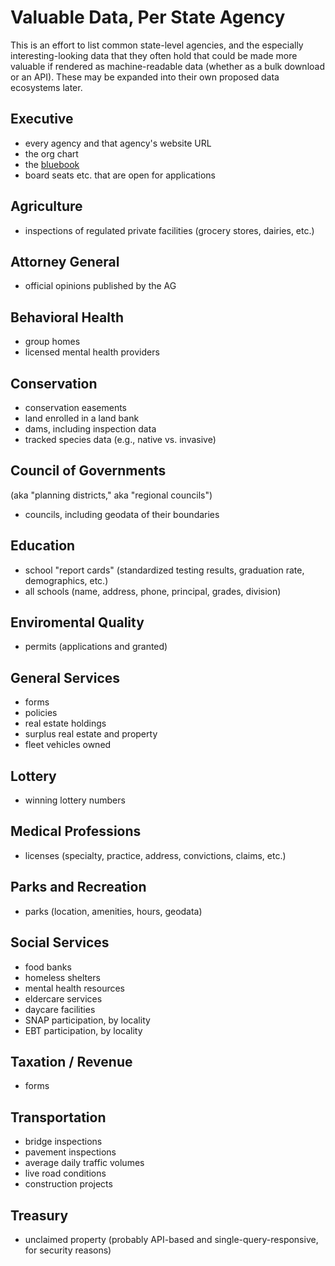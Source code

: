 # Valuable Data, Per State Agency

This is an effort to list common state-level agencies, and the especially interesting-looking data that they often hold that could be made more valuable if rendered as machine-readable data (whether as a bulk download or an API). These may be expanded into their own proposed data ecosystems later.

## Executive

* every agency and that agency's website URL
* the org chart
* the [bluebook](http://wikis.ala.org/godort/index.php/State_Blue_Books)
* board seats etc. that are open for applications

## Agriculture

* inspections of regulated private facilities (grocery stores, dairies, etc.)

## Attorney General

* official opinions published by the AG
 
## Behavioral Health

* group homes
* licensed mental health providers

## Conservation

* conservation easements
* land enrolled in a land bank
* dams, including inspection data
* tracked species data (e.g., native vs. invasive)

## Council of Governments

(aka "planning districts," aka "regional councils")

* councils, including geodata of their boundaries

## Education

* school "report cards" (standardized testing results, graduation rate, demographics, etc.)
* all schools (name, address, phone, principal, grades, division)

## Enviromental Quality

* permits (applications and granted)

## General Services

* forms
* policies
* real estate holdings
* surplus real estate and property
* fleet vehicles owned

## Lottery

* winning lottery numbers

## Medical Professions

* licenses (specialty, practice, address, convictions, claims, etc.)

## Parks and Recreation

* parks (location, amenities, hours, geodata)

## Social Services

* food banks
* homeless shelters
* mental health resources
* eldercare services
* daycare facilities
* SNAP participation, by locality
* EBT participation, by locality

## Taxation / Revenue

* forms

## Transportation

* bridge inspections
* pavement inspections
* average daily traffic volumes
* live road conditions
* construction projects

## Treasury

* unclaimed property (probably API-based and single-query-responsive, for security reasons)

